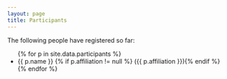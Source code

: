 ```yaml
---
layout: page
title: Participants
---
```


The following people have registered so far:

<ul>
{% for p in site.data.participants %}
  <li>
    {{ p.name }}
    {% if p.affiliation != null %} ({{ p.affiliation }}){% endif %}
  </li>
{% endfor %}
</ul>
